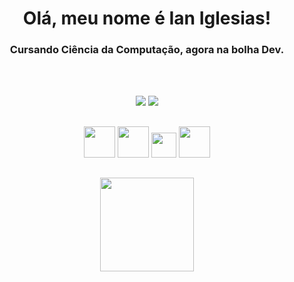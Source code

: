 <div align="center">
  <h1> Olá, meu nome é Ian Iglesias! </h1>
  <h3>Cursando Ciência da Computação, agora na bolha Dev.</h3><br><br>
  
  <a href="https://www.linkedin.com/in/ian-iglesias/" target="_blank"><img src="https://img.shields.io/badge/-LinkedIn-%230077B5?style=for-the-badge&logo=linkedin&logoColor=white" target="_blank"></a>
  <a href = "mailto:iansants1998@gmail.com"><img src="https://img.shields.io/badge/-Gmail-%23333?style=for-the-badge&logo=gmail&logoColor=white" target="_blank"></a>
  
  
 ##

<div align="center">
  <img height="50vh" src="https://cdn.jsdelivr.net/gh/devicons/devicon/icons/html5/html5-plain-wordmark.svg" />
  <img height="50vh" src="https://cdn.jsdelivr.net/gh/devicons/devicon/icons/css3/css3-plain-wordmark.svg" />
  <img height="40vh" src="https://cdn.jsdelivr.net/gh/devicons/devicon/icons/javascript/javascript-plain.svg" />
  <img height="50" src="https://cdn.jsdelivr.net/gh/devicons/devicon/icons/angularjs/angularjs-plain.svg" />
          
</div>

##
  
<div align="center">
  <!-- <img height="150vh" src="https://github.com/ian-iglesias/ian-iglesias/blob/main/assets/html-developer.png" /> -->

  <!-- <img height="150vh" src="https://github.com/ian-iglesias/ian-iglesias/blob/main/assets/css-developer.png" /> -->

  <!-- <img height="150vh" src="https://github.com/ian-iglesias/ian-iglesias/blob/main/assets/linux-fundamentals.png" /> -->

  <img height="150vh" src="https://github.com/ian-iglesias/ian-iglesias/blob/db6ddb0bfac6313b354b9ed116c0c0b22fab0693/assets/potencia-tech-angular-ifood.png" />

  <!-- <img height="150vh" src="https://github.com/ian-iglesias/ian-iglesias/blob/main/assets/fullstack-typescript-developer.png" /> -->
</div>

<!-- <div align="center">
  <img height="150vh" src="https://github.com/ian-iglesias/ian-iglesias/blob/main/assets/linux-do-zero.png" />

  <img height="150vh" src="https://github.com/ian-iglesias/ian-iglesias/blob/b0d5dd4ccbd909a1047a543e60a112889d222714/assets/linux-experience.png" />

</div> -->